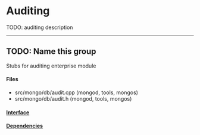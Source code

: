# Auditing
TODO: auditing description


-------------

## TODO: Name this group
Stubs for auditing enterprise module

#### Files
- src/mongo/db/audit.cpp   (mongod, tools, mongos)
- src/mongo/db/audit.h   (mongod, tools, mongos)

#### [Interface](interface/0)

#### [Dependencies](dependencies/0)
